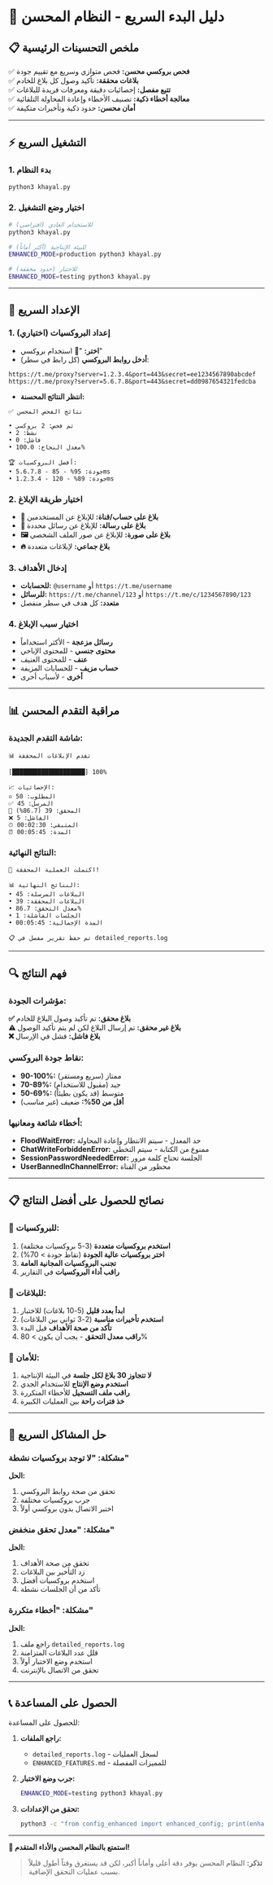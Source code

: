 # 🚀 دليل البدء السريع - النظام المحسن

## 📋 ملخص التحسينات الرئيسية

✅ **فحص بروكسي محسن:** فحص متوازي وسريع مع تقييم جودة  
✅ **بلاغات محققة:** تأكيد وصول كل بلاغ للخادم  
✅ **تتبع مفصل:** إحصائيات دقيقة ومعرفات فريدة للبلاغات  
✅ **معالجة أخطاء ذكية:** تصنيف الأخطاء وإعادة المحاولة التلقائية  
✅ **أمان محسن:** حدود ذكية وتأخيرات متكيفة  

---

## ⚡ التشغيل السريع

### 1. بدء النظام
```bash
python3 khayal.py
```

### 2. اختيار وضع التشغيل
```bash
# للاستخدام العادي (افتراضي)
python3 khayal.py

# للبيئة الإنتاجية (أكثر أماناً)
ENHANCED_MODE=production python3 khayal.py

# للاختبار (حدود مخففة)
ENHANCED_MODE=testing python3 khayal.py
```

---

## 🔧 الإعداد السريع

### 1. إعداد البروكسيات (اختياري)
- **اختر:** "📡 استخدام بروكسي"
- **أدخل روابط البروكسي** (كل رابط في سطر):
```
https://t.me/proxy?server=1.2.3.4&port=443&secret=ee1234567890abcdef
https://t.me/proxy?server=5.6.7.8&port=443&secret=dd0987654321fedcba
```
- **انتظر النتائج المحسنة:**
```
✅ نتائج الفحص المحسن

• تم فحص: 2 بروكسي
• نشط: 2
• فاشل: 0
• معدل النجاح: 100.0%

🏆 أفضل البروكسيات:
• 5.6.7.8 - جودة: 95% - 85ms
• 1.2.3.4 - جودة: 89% - 120ms
```

### 2. اختيار طريقة الإبلاغ
- **👤 بلاغ على حساب/قناة:** للإبلاغ عن المستخدمين
- **💬 بلاغ على رسالة:** للإبلاغ عن رسائل محددة
- **🖼 بلاغ على صورة:** للإبلاغ عن صور الملف الشخصي
- **🔥 بلاغ جماعي:** لإبلاغات متعددة

### 3. إدخال الأهداف
- **للحسابات:** `@username` أو `https://t.me/username`
- **للرسائل:** `https://t.me/channel/123` أو `https://t.me/c/1234567890/123`
- **متعدد:** كل هدف في سطر منفصل

### 4. اختيار سبب الإبلاغ
- **رسائل مزعجة** - الأكثر استخداماً
- **محتوى جنسي** - للمحتوى الإباحي
- **عنف** - للمحتوى العنيف
- **حساب مزيف** - للحسابات المزيفة
- **أخرى** - لأسباب أخرى

---

## 📊 مراقبة التقدم المحسن

### شاشة التقدم الجديدة:
```
📊 تقدم الإبلاغات المحققة

[████████████████████] 100%

📈 الإحصائيات:
▫️ المطلوب: 50
✅ المرسل: 45
🔐 المحقق: 39 (86.7%)
❌ الفاشل: 5
⏱ المتبقي: 00:02:30
⏰ المدة: 00:05:45
```

### النتائج النهائية:
```
🎯 اكتملت العملية المحققة!

📊 النتائج النهائية:
• البلاغات المرسلة: 45
• البلاغات المحققة: 39
• معدل التحقق: 86.7%
• الجلسات الفاشلة: 1
• المدة الإجمالية: 00:05:45

📋 تم حفظ تقرير مفصل في detailed_reports.log
```

---

## 🔍 فهم النتائج

### مؤشرات الجودة:

**✅ بلاغ محقق:** تم تأكيد وصول البلاغ للخادم  
**⚠️ بلاغ غير محقق:** تم إرسال البلاغ لكن لم يتم تأكيد الوصول  
**❌ بلاغ فاشل:** فشل في الإرسال  

### نقاط جودة البروكسي:
- **90-100%:** ممتاز (سريع ومستقر)
- **70-89%:** جيد (مقبول للاستخدام)
- **50-69%:** متوسط (قد يكون بطيئاً)
- **أقل من 50%:** ضعيف (غير مناسب)

### أخطاء شائعة ومعانيها:
- **FloodWaitError:** حد المعدل - سيتم الانتظار وإعادة المحاولة
- **ChatWriteForbiddenError:** ممنوع من الكتابة - سيتم التخطي
- **SessionPasswordNeededError:** الجلسة تحتاج كلمة مرور
- **UserBannedInChannelError:** محظور من القناة

---

## 📋 نصائح للحصول على أفضل النتائج

### 🎯 للبروكسيات:
1. **استخدم بروكسيات متعددة** (3-5 بروكسيات مختلفة)
2. **اختر بروكسيات عالية الجودة** (نقاط جودة > 70%)
3. **تجنب البروكسيات المجانية العامة**
4. **راقب أداء البروكسيات** في التقارير

### 🎯 للبلاغات:
1. **ابدأ بعدد قليل** (5-10 بلاغات) للاختبار
2. **استخدم تأخيرات مناسبة** (2-3 ثواني بين البلاغات)
3. **تأكد من صحة الأهداف** قبل البدء
4. **راقب معدل التحقق** - يجب أن يكون > 80%

### 🎯 للأمان:
1. **لا تتجاوز 30 بلاغ لكل جلسة** في البيئة الإنتاجية
2. **استخدم وضع الإنتاج** للاستخدام الجدي
3. **راقب ملف التسجيل** للأخطاء المتكررة
4. **خذ فترات راحة** بين العمليات الكبيرة

---

## 🐛 حل المشاكل السريع

### مشكلة: "لا توجد بروكسيات نشطة"
**الحل:**
1. تحقق من صحة روابط البروكسي
2. جرب بروكسيات مختلفة
3. اختبر الاتصال بدون بروكسي أولاً

### مشكلة: "معدل تحقق منخفض"
**الحل:**
1. تحقق من صحة الأهداف
2. زد التأخير بين البلاغات
3. استخدم بروكسيات أفضل
4. تأكد من أن الجلسات نشطة

### مشكلة: "أخطاء متكررة"
**الحل:**
1. راجع ملف `detailed_reports.log`
2. قلل عدد البلاغات المتزامنة
3. استخدم وضع الاختبار أولاً
4. تحقق من الاتصال بالإنترنت

---

## 📞 الحصول على المساعدة

للحصول على المساعدة:

1. **راجع الملفات:**
   - `detailed_reports.log` - لسجل العمليات
   - `ENHANCED_FEATURES.md` - للمميزات المفصلة

2. **جرب وضع الاختبار:**
   ```bash
   ENHANCED_MODE=testing python3 khayal.py
   ```

3. **تحقق من الإعدادات:**
   ```bash
   python3 -c "from config_enhanced import enhanced_config; print(enhanced_config)"
   ```

---

**🎉 استمتع بالنظام المحسن والأداء المتقدم!**

> **تذكر:** النظام المحسن يوفر دقة أعلى وأماناً أكبر، لكن قد يستغرق وقتاً أطول قليلاً بسبب عمليات التحقق الإضافية.